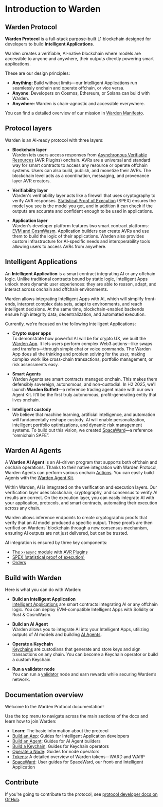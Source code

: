 ﻿---
sidebar_position: 1
id: home-doc
slug: /
---

# Introduction to Warden

## Warden Protocol

**Warden Protocol** is a full-stack purpose-built L1 blockchain designed for developers to build **Intelligent Applications**.

Warden creates a verifiable, AI-native blockchain where models are accessible to anyone and anywhere, their outputs directly powering smart applications.

These are our design principles:

- **Anything**: Build without limits—our Intelligent Applications run seamlessly onchain and operate offchain, or vice versa.
- **Anyone**: Developers on Cosmos, Ethereum, or Solana can build with Warden.
- **Anywhere**: Warden is chain-agnostic and accessible everywhere.

You can find a detailed overview of our mission in [Warden Manifesto](/learn/warden-manifesto).

## Protocol layers

Warden is an AI-ready protocol with three layers:

- **Blockchain layer**  
Warden lets users access responses from [Asynchronous Verifiable Resources](/learn/glossary#avr-plugin) (AVR Plugins) onchain. AVRs are a universal and standard way for smart contracts to access any resource or operate offchain systems. Users can also build, publish, and monetize their AVRs. The blockchain level acts as a coordination, messaging, and provenance layer AVR creators.

- **Verifiability layer**  
Warden's verifiability layer acts like a firewall that uses cryptography to verify AVR responses. [Statistical Proof of Execution](#spex) (SPEX) ensures the model you see is the model you get, and in addition it can check if the outputs are accurate and confident enough to be used in applications.

- **Application layer**  
Warden's developer platform features two smart contract platforms: [EVM and CosmWasm](/build-an-app/introduction#smart-contracts). Application builders can create AVRs and use them to build the logic of their applications. Warden also provides custom infrastructure for AI-specific needs and interoperability tools allowing users to access AVRs from anywhere.

## Intelligent Applications

An **Intelligent Application** is a smart contract integrating AI or any offchain logic. Unlike traditional contracts bound by static logic, Intelligent Apps unlock more dynamic user experiences: they are able to reason, adapt, and interact across onchain and offchain environments.

Warden allows integrating Intelligent Apps with AI, which will simplify front-ends, interpret complex data sets, adapt to environments, and reach intelligent decisions. At the same time, blockchain-enabled backends ensure high integrity data, decentralization, and automated execution.

Currently, we're focused on the following Intelligent Applications:

- **Crypto super apps**  
  To demonstrate how powerful AI will be for crypto UX, we built the [Warden App](https://app.wardenprotocol.org). It lets users perform complex Web3 actions—like swaps and transfers—through simple chat or voice commands. The Warden App does all the thinking and problem solving for the user, making complex work like cross-chain transactions, portfolio management, or risk assessments easy.

- **Smart Agents**  
  Warden Agents are smart contracts managed onchain. This makes them defensibly sovereign, autonomous, and non-custodial. In H2 2025, we'll launch **Warden Buffett**—a reference trading agent made with our own Agent Kit. It'll be the first truly autonomous, profit-generating entity that lives onchain.

- **Intelligent custody**  
  We believe that machine learning, artificial intelligence, and automation will fundamentally reshape custody. AI will enable personalization, intelligent portfolio optimizations, and dynamic risk management systems. To build out this vision, we created [SpaceWard](https://spaceward.chiado.wardenprotocol.org)—a reference “omnichain SAFE”.

## Warden AI Agents

A **Warden AI Agent** is an AI-driven program that supports both offchain and onchain operations. Thanks to their native integration with Warden Protocol, Warden Agents can perform various onchain [Actions](/learn/glossary#action). You can easily build Agents with the [Warden Agent Kit](/category/warden-agent-kit).

Within Warden, AI is integrated on the verification and execution layers. Our verification layer uses blockchain, cryptography, and consensus to verify AI results are correct. On the execution layer, you can easily integrate AI with your application, protocols, and smart contracts, automating their execution across any chain.

Warden allows inference endpoints to create cryptographic proofs that verify that an AI model produced a specific output. These proofs are then verified on Wardens’ blockchain through a new consensus mechanism, ensuring AI outputs are not just delivered, but can be trusted.

AI integration is ensured by three key components:

- [The `x/async` module](/learn/warden-protocol-modules/x-async) with [AVR Plugins](/learn/glossary#avr-plugin)
- [SPEX (statistical proof of execution)](/learn/warden-protocol-modules/x-async#spex)
- [Orders](/learn/glossary#order)

## Build with Warden

Here is what you can do with Warden:

- **Build an Intelligent Application**  
[Intelligent Applications](#intelligent-applications) are smart contracts integrating AI or any offchain logic. You can deploy EVM-compatible Intelligent Apps with Solidity or Rust & CosmWasm.

- **Build an AI Agent**  
Warden allows you to integrate AI into your Intelligent Apps, utilizing outputs of AI models and building [AI Agents](#warden-ai-agents).

- **Operate a Keychain**  
[Keychains](/learn/glossary#keychain) are custodians that generate and store keys and sign transactions on any chain. You can become a Keychain operator or build a custom Keychain.

- **Run a validator node**  
You can run a [validator](/learn/glossary#validator) node and earn rewards while securing Warden’s network.

## Documentation overview

Welcome to the Warden Protocol documentation!

Use the top menu to navigate across the main sections of the docs and learn how to join Warden:

- **Learn**: The basic information about the protocol
- [Build an App](/build-an-app/introduction): Guides for Intelligent Application developers
- [Build an Agent](/build-an-agent/introduction): Guides for AI Agent builders
- [Build a Keychain](/build-a-keychain/introduction): Guides for Keychain operators
- [Operate a Node](/operate-a-node/introduction): Guides for node operators
- [Tokens](/tokens/introduction): A detailed overview of Warden tokens—WARD and WARP
- [SpaceWard](https://help.wardenprotocol.org): User guides for SpaceWard, our front-end Intelligent Application

## Contribute

If you're going to contribute to the protocol, see [protocol developer docs on GitHub](https://github.com/warden-protocol/wardenprotocol/tree/main/protocol-developer-docs).
